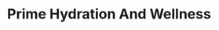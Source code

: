---
title: "Prime Hydration And Wellness"
url: /south-jordan/prime-hydration-and-wellness/
shop: Allgemein
---